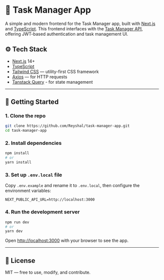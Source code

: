 # 🧠 Task Manager App

A simple and modern frontend for the Task Manager app, built with [Next.js](https://nextjs.org/) and [TypeScript](https://www.typescriptlang.org/). This frontend interfaces with the [Task Manager API](https://github.com/Reyshal/task-manager-api), offering JWT-based authentication and task management UI.

## ⚙️ Tech Stack

- [Next.js](https://nextjs.org/) 14+
- [TypeScript](https://www.typescriptlang.org/)
- [Tailwind CSS](https://tailwindcss.com/) — utility-first CSS framework
- [Axios](https://axios-http.com/) — for HTTP requests
- [Tanstack Query](https://tanstack.com/) - for state management 

---

## 🚀 Getting Started

### 1. Clone the repo
```bash
git clone https://github.com/Reyshal/task-manager-app.git
cd task-manager-app
```

### 2. Install dependencies
```bash
npm install
# or
yarn install
```

### 3. Set up `.env.local` file

Copy `.env.example` and rename it to `.env.local`, then configure the environment variables:

```env
NEXT_PUBLIC_API_URL=http://localhost:3000
```

### 4. Run the development server

```bash
npm run dev
# or
yarn dev
```

Open [http://localhost:3000](http://localhost:3000) with your browser to see the app.

---

## 📄 License

MIT — free to use, modify, and contribute.
